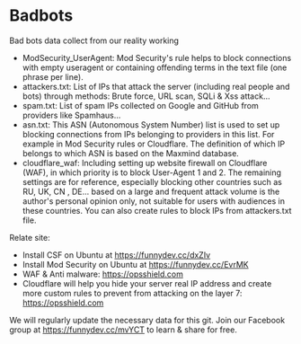 # Badbots

Bad bots data collect from our reality working
* ModSecurity_UserAgent: Mod Security's rule helps to block connections with empty useragent or containing offending terms in the text file (one phrase per line).
* attackers.txt: List of IPs that attack the server (including real people and bots) through methods: Brute force, URL scan, SQLi & Xss attack...
* spam.txt: List of spam IPs collected on Google and GitHub from providers like Spamhaus...
* asn.txt: This ASN (Autonomous System Number) list is used to set up blocking connections from IPs belonging to providers in this list. For example in Mod Security rules or Cloudflare. The definition of which IP belongs to which ASN is based on the Maxmind database.
* cloudflare_waf: Including setting up website firewall on Cloudflare (WAF), in which priority is to block User-Agent 1 and 2. The remaining settings are for reference, especially blocking other countries such as RU, UK, CN , DE... based on a large and frequent attack volume is the author's personal opinion only, not suitable for users with audiences in these countries. You can also create rules to block IPs from attackers.txt file.

Relate site:
* Install CSF on Ubuntu at https://funnydev.cc/dxZIv
* Install Mod Security on Ubuntu at https://funnydev.cc/EvrMK
* WAF & Anti malware: https://opsshield.com
* Cloudflare will help you hide your server real IP address and create more custom rules to prevent from attacking on the layer 7: https://opsshield.com

We will regularly update the necessary data for this git. Join our Facebook group at https://funnydev.cc/mvYCT to learn & share for free.